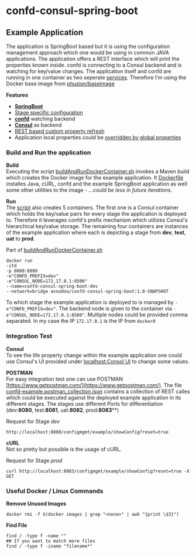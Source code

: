 # confd-consul-spring-boot

## Example Application
The application is SpringBoot based but it is using the configuration management approach which one would be using in common JAVA applications. The application offers a REST interface which will print the properties known inside. confd is connecting to a Consul backend and is watching for key/value changes. The application itself and confd are running in one container as two seperate [services](src/main/docker/service/). Therefore I'm using the Docker base image from [phusion/baseimage](https://hub.docker.com/r/phusion/baseimage/)

**Features**
- [**SpringBoot**](https://github.com/PaulsAgileIndex/config-mgmt/blob/master/confd-consul-spring-boot/src/main/java/edu/avoodoo/configmgnt/example/ConfdExampleApp.java)
- [Stage specific configuration](https://github.com/PaulsAgileIndex/config-mgmt/blob/master/confd-consul-spring-boot/buildAndRunDockerContainer.sh)
- [**confd**](https://github.com/PaulsAgileIndex/config-mgmt/tree/master/confd-consul-spring-boot/src/main/docker/config/confd) watching backend
- [**Consul**](https://github.com/PaulsAgileIndex/config-mgmt/blob/master/confd-consul-spring-boot/buildAndRunDockerContainer.sh) as backend
- [REST based custom property refresh](https://github.com/PaulsAgileIndex/config-mgmt/blob/master/confd-consul-spring-boot/src/main/java/edu/avoodoo/configmgnt/example/rs/AppConfigRs.java)
- Application local properties could be [overridden by global properties](https://github.com/PaulsAgileIndex/config-mgmt/blob/master/confd-consul-spring-boot/src/main/java/edu/avoodoo/configmgnt/example/config/AppConfig.java)


### Build and Run the application
**Build**  
Executing the script [buildAndRunDockerContainer.sh](buildAndRunDockerContainer.sh) invokes a Maven build which creates the Docker image for the example application. It [Dockerfile](https://github.com/PaulsAgileIndex/config-mgmt/blob/master/confd-consul-spring-boot/Dockerfile) installes Java, cURL, confd and the example SpringBoot application as well some other utilities to the image - *...could be less in future iterations*.

**Run**  
The [script](buildAndRunDockerContainer.sh) also creates 5 containers. The first one is a Consul container which holds the key/value pairs for every stage the application is deployed to. Therefore it leverages confd's prefix mechanism which utilizes Consul's hierarchical key/value storage. The remaining four containers are instances of the example application where each is depicting a stage from **dev**, **test**, **uat** to **prod**.  

Part of [buildAndRunDockerContainer.sh](buildAndRunDockerContainer.sh)
```
docker run 
-itd 
-p 8080:8080 
-e"CONFD_PREFIX=dev" 
-e"CONSUL_NODE=172.17.0.1:8500" 
--name=confd-consul-spring-boot-dev 
--network=bridge avoodoo/confd-consul-spring-boot:1.0-SNAPSHOT
```
To which stage the example application is deployed to is managed by ``-e"CONFD_PREFIX=dev"``. The backend node is given to the container via ``-e"CONSUL_NODE=172.17.0.1:8500"``. Multiple nodes could be provided comma separated. In my case the IP ``172.17.0.1`` is the IP from ``docker0``

### Integration Test

**Consul**  
To see the life property change within the example application one could use Consul's UI provided under [localhost:Consol UI](http://localhost:8500/ui/#/dc1/kv/) to change some values.

**POSTMAN**  
For easy integration test one can use POSTMAN [https://www.getpostman.com/](https://www.getpostman.com/). The file [confd-example.postman_collection.json](https://github.com/PaulsAgileIndex/config-mgmt/blob/master/confd-consul-spring-boot/postman/confd-example.postman_collection.json) contains a collection of REST calles which could be executed against the deployed example application in its different stages. The stages use different Ports for differentiation (dev:**8080**, test:**8081**, uat:**8082**, prod:**8083****)
  
Request for Stage *dev*  
```
http://localhost:8080/configmgmt/example/showConfig?reset=true
```

**cURL**  
Not so pretty but possible is the usage of cURL.  
  
Request for Stage *prod*  
```
curl http://localhost:8083/configmgmt/example/showConfig?reset=true -X GET
```

### Useful Docker / Linux Commands

**Remove Unused Images**  

```
docker rmi -f $(docker images | grep "<none>" | awk "{print \$3}")
```

**Find File**  

```
find / -type f -name ""
## If you want to match more files
find / -type f -iname "filename*"
```
